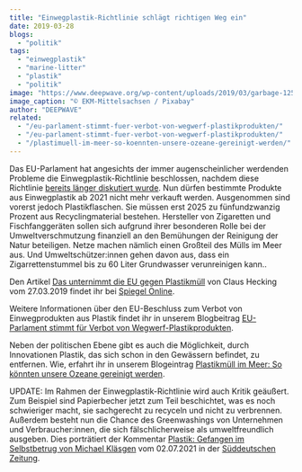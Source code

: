 ```yaml
---
title: "Einwegplastik-Richtlinie schlägt richtigen Weg ein"
date: 2019-03-28
blogs: 
  - "politik"
tags: 
  - "einwegplastik"
  - "marine-litter"
  - "plastik"
  - "politik"
image: "https://www.deepwave.org/wp-content/uploads/2019/03/garbage-1255244_1920.jpg"
image_caption: "© EKM-Mittelsachsen / Pixabay"
author: "DEEPWAVE"
related: 
  - "/eu-parlament-stimmt-fuer-verbot-von-wegwerf-plastikprodukten/"
  - "/eu-parlament-stimmt-fuer-verbot-von-wegwerf-plastikprodukten/"
  - "/plastimuell-im-meer-so-koennten-unsere-ozeane-gereinigt-werden/"
---
```


Das EU-Parlament hat angesichts der immer augenscheinlicher werdenden Probleme die Einwegplastik-Richtlinie beschlossen, nachdem diese Richtlinie [bereits länger diskutiert wurde](https://www.deepwave.org/eu-parlament-stimmt-fuer-verbot-von-wegwerf-plastikprodukten/). Nun dürfen bestimmte Produkte aus Einwegplastik ab 2021 nicht mehr verkauft werden. Ausgenommen sind vorerst jedoch Plastikflaschen. Sie müssen erst 2025 zu fünfundzwanzig Prozent aus Recyclingmaterial bestehen. Hersteller von Zigaretten und Fischfanggeräten sollen sich aufgrund ihrer besonderen Rolle bei der Umweltverschmutzung finanziell an den Bemühungen der Reinigung der Natur beteiligen. Netze machen nämlich einen Großteil des Mülls im Meer aus. Und Umweltschützer:innen gehen davon aus, dass ein Zigarrettenstummel bis zu 60 Liter Grundwasser verunreinigen kann..

Den Artikel [Das unternimmt die EU gegen Plastikmüll](https://www.spiegel.de/wirtschaft/plastikmuell-das-bringt-die-eu-richtlinie-gegen-einweggeschirr-a-1259964.html) von Claus Hecking vom 27.03.2019 findet ihr bei [Spiegel Online](http://www.spiegel.de/).

Weitere Informationen über den EU-Beschluss zum Verbot von  Einwegprodukten aus Plastik findet ihr in unserem Blogbeitrag [EU-Parlament stimmt für Verbot von Wegwerf-Plastikprodukten](https://www.deepwave.org/eu-parlament-stimmt-fuer-verbot-von-wegwerf-plastikprodukten/).

Neben der politischen Ebene gibt es auch die Möglichkeit, durch Innovationen Plastik, das sich schon in den Gewässern befindet, zu entfernen. Wie, erfahrt ihr in unserem Blogeintrag [Plastikmüll im Meer: So könnten unsere Ozeane gereinigt werden](https://www.deepwave.org/plastimuell-im-meer-so-koennten-unsere-ozeane-gereinigt-werden/).

UPDATE: Im Rahmen der Einwegplastik-Richtlinie wird auch Kritik geäußert. Zum Beispiel sind Papierbecher jetzt zum Teil beschichtet, was es noch schwieriger macht, sie sachgerecht zu recyceln und nicht zu verbrennen. Außerdem besteht nun die Chance des Greenwashings von Unternehmen und Verbraucher:innen, die sich fälschlicherweise als umweltfreundlich ausgeben. Dies porträtiert der Kommentar [Plastik: Gefangen im Selbstbetrug von Michael Kläsgen](https://www.sueddeutsche.de/wirtschaft/plastik-einwegplastikverbot-1.5340747) vom 02.07.2021 in der [Süddeutschen Zeitung](https://www.sueddeutsche.de/).
